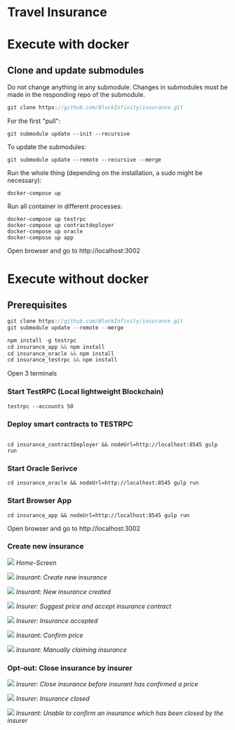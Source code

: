 
# Travel Insurance

# Execute with docker

## Clone and update submodules
Do not change anything in any submodule. Changes in submodules must be made in the responding repo of the submodule.



```javascript
git clone https://github.com/BlockInfinity/insurance.git
```
For the first "pull":
```
git submodule update --init --recursive
```

To update the submodules:
```
git submodule update --remote --recursive --merge
```
Run the whole thing (depending on the installation, a sudo might be necessary):
```
docker-compose up 
```
Run all container in different processes:
```
docker-compose up testrpc
docker-compose up contractdeployer
docker-compose up oracle
docker-compose up app
```


Open browser and go to http://localhost:3002


# Execute without docker

## Prerequisites

```javascript
git clone https://github.com/BlockInfinity/insurance.git
git submodule update --remote --merge

npm install -g testrpc
cd insurance_app && npm install 
cd insurance_oracle && npm install 
cd insurance_testrpc && npm install 

```

Open 3 terminals

### Start TestRPC (Local lightweight Blockchain)

```
testrpc --accounts 50

```

### Deploy smart contracts to TESTRPC

```

cd insurance_contractDeployer && nodeUrl=http://localhost:8545 gulp run
```

### Start Oracle Serivce

```
cd insurance_oracle && nodeUrl=http://localhost:8545 gulp run
```

### Start Browser App

```
cd insurance_app && nodeUrl=http://localhost:8545 gulp run
```


Open browser and go to http://localhost:3002



### Create new insurance

![](/images/1.png)
*Home-Screen*

![](/images/2.png)
*Insurant: Create new insurance*

![](/images/3.png)
*Insurant: New insurance created*

![](/images/4.png)
*Insurer: Suggest price and accept insurance contract*

![](/images/5.png)
*Insurer: Insurance accepted*

![](/images/6.png)
*Insurant: Confirm price*

![](/images/7.png)
*Insurant: Manually claiming insurance*

### Opt-out: Close insurance by insurer

![](/images/8.png)
*Insurer: Close insurance before insurant has confirmed a price*

![](/images/9.png)
*Insurer: Insurance closed*

![](/images/10.png)
*Insurant: Unable to confirm an insurance which has been closed by the insurer*


